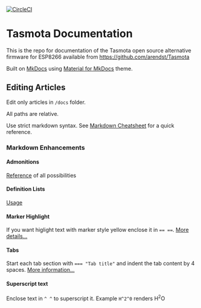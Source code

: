 [![CircleCI](https://circleci.com/gh/tasmota/docs.svg?style=shield)](https://circleci.com/gh/tasmota/docs/tree/master)

# Tasmota Documentation
This is the repo for documentation of the Tasmota open source alternative firmware for ESP8266 available from https://github.com/arendst/Tasmota 

Built on [MkDocs](https://www.mkdocs.org/) using [Material for MkDocs](https://squidfunk.github.io/mkdocs-material/) theme.

## Editing Articles

Edit only articles in `/docs` folder. 

All paths are relative. 

Use strict markdown syntax. See [Markdown Cheatsheet](https://3os.org/markdownCheatSheet/welcome/) for a quick reference.

### Markdown Enhancements

#### Admonitions

[Reference](https://squidfunk.github.io/mkdocs-material/reference/admonitions/) of all possibilities

#### Definition Lists

[Usage](https://squidfunk.github.io/mkdocs-material/reference/lists/#using-definition-lists) 

#### Marker Highlight

If you want higlight text with marker style yellow enclose it in `== ==`. [More details...](https://squidfunk.github.io/mkdocs-material/extensions/pymdown/#magiclink)

#### Tabs

Start each tab section with `=== "Tab title"` and indent the tab content by 4 spaces. [More information...](https://facelessuser.github.io/pymdown-extensions/extensions/tabbed/) 

#### Superscript text
Enclose text in `^ ^` to superscript it. Example `H^2^0` renders H<sup>2</sup>O
